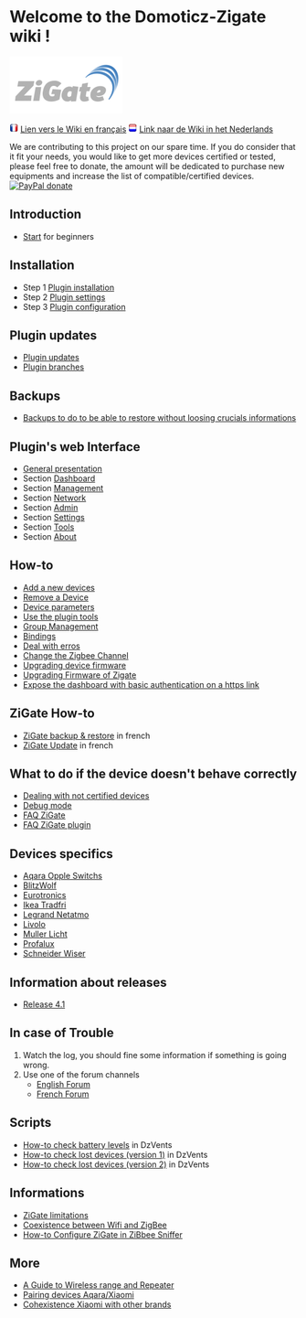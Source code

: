 # Welcome to the Domoticz-Zigate wiki !

![zigate.fr](../Images/ZiGate.png)

<a href=../fr-fr/Home.md><img src="../Images/flag_france.png" width="15" height="15"></a> [Lien vers le Wiki en français](../fr-fr/Home.md) <a href=../nl-dut/Home.md><img src="../Images/flag_netherlands.png" width="15" height="15"></a> [Link naar de Wiki in het Nederlands](../nl-dut/Home.md)


We are contributing to this project on our spare time. If you do consider that it fit your needs, you would like to get more devices certified or tested, please feel free to donate, the amount will be dedicated to purchase new equipments and increase the list of compatible/certified devices.
[![PayPal donate](https://camo.githubusercontent.com/d5d24e33e2f4b6fe53987419a21b203c03789a8f/68747470733a2f2f696d672e736869656c64732e696f2f62616467652f446f6e6174652d50617950616c2d677265656e2e737667)](https://paypal.me/pipiche)

## Introduction

* [Start](Info_Home.md) for beginners

## Installation

* Step 1 [Plugin installation](Plugin_Installation.md)
* Step 2 [Plugin settings](Plugin_Settings.md)
* Step 3 [Plugin configuration](Plugin_Configuration.md)

## Plugin updates

* [Plugin updates](Plugin_Update.md#plugin-update)
* [Plugin branches](Plugin_Update.md#plugin-branches)

## Backups

* [Backups to do to be able to restore without loosing crucials informations](Plugin_Backup.md)

## Plugin's web Interface

* [General presentation](WebUI_General-presentation.md)
* Section [Dashboard](WebUI_Dashboard.md)
* Section [Management](WebUI_Management.md)
* Section [Network](WebUI_Network.md)
* Section [Admin](WebUI_Admin.md)
* Section [Settings](WebUI_Settings.md)
* Section [Tools](WebUI_Tools.md)
* Section [About](WebUI_About.md)

## How-to

* [Add a new devices](HowTo_Pairing-device.md)
* [Remove a Device](HowTo_Remove-device.md)
* [Device parameters](HowTo_Device-parameters.md)
* [Use the plugin tools](HowTo_Using-tools.md)
* [Group Management](HowTo_Group-management.md)
* [Bindings](HowTo_Binding_Legrand.md)
* [Deal with erros](HowTo_Dealing-pluging-error.md)
* [Change the Zigbee Channel](HowTo_Change-ZigBee-channel.md)
* [Upgrading device firmware](HowTo_Update-device-firmware.md)
* [Upgrading Firmware of Zigate](HowTo_Update-ZiGate-firmware.md)
* [Expose the dashboard with basic authentication on a https link](HowTo_Dashboard-Access-Basic-Auth.md)

## ZiGate How-to

* [ZiGate backup & restore](https://zigate.fr/documentation/sauvegardez-et-restaurez-votre-zigate) in french
* [ZiGate Update](https://zigate.fr/documentation/mise-a-jour-de-la-zigate) in french

## What to do if the device doesn't behave correctly

* [Dealing with not certified devices](Problem_Dealing-with-none-certified-device.md)
* [Debug mode](Problem_Debuging-mode.md)
* [FAQ ZiGate](FAQ_ZiGate.md)
* [FAQ ZiGate plugin](FAQ_ZiGate-Plugin.md)


## Devices specifics

* [Aqara Opple Switchs](Corner_AqaraOppleSwitchs.md)
* [BlitzWolf](Corner_Blitzwolf.md)
* [Eurotronics](Corner_Eurotronics.md)
* [Ikea Tradfri](Corner_IKEA-Tradfri.md)
* [Legrand Netatmo](Corner_Legrand-Netatmo.md)
* [Livolo](Corner_Livolo.md)
* [Muller Licht](Corner_Tint.md)
* [Profalux](Corner_Profalux-corner.md)
* [Schneider Wiser](Corner_Schneider_Wiser.md)

## Information about releases

* [Release 4.1](Release_4.1.md)

## In case of Trouble

1. Watch the log, you should fine some information if something is going wrong.
1. Use one of the forum channels
   * [English Forum](https://www.domoticz.com/forum/viewforum.php?f=68)
   * [French Forum](https://easydomoticz.com/forum/viewforum.php?f=28)

## Scripts

* [How-to check battery levels](../Contrib/CheckBatteryLevel.dzVents) in DzVents
* [How-to check lost devices (version 1)](../Contrib/CheckLastSeen.dzVents) in DzVents
* [How-to check lost devices (version 2)](../Contrib/CheckDeadDevices.lua) in DzVents

## Informations

* [ZiGate limitations](Info_ZiGate-Limitations.md)
* [Coexistence between Wifi and ZigBee](Info_ZigBee-and-Wifi.md)
* [How-to Configure ZiGate in ZiBbee Sniffer](Info_Configure-ZiGate-as-Sniffer.md)

## More

* [A Guide to Wireless range and Repeater](https://support.smartthings.com/hc/en-us/articles/209963206-A-guide-to-wireless-range-and-repeaters)
* [Pairing devices Aqara/Xiaomi](https://community.hubitat.com/t/xiaomi-aqara-devices-pairing-keeping-them-connected/623)
* [Cohexistence Xiaomi with other brands](https://community.hubitat.com/t/xiaomi-aqara-devices-pairing-keeping-them-connected/623)
